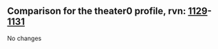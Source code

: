 ## Comparison for the theater0 profile, rvn: [1129](https://github.com/PRO100KatYT/FortniteProfileRevisions/tree/main/profiles/theater0/1129%20theater0.json)-[1131](https://github.com/PRO100KatYT/FortniteProfileRevisions/tree/main/profiles/theater0/1131%20theater0.json)

No changes
